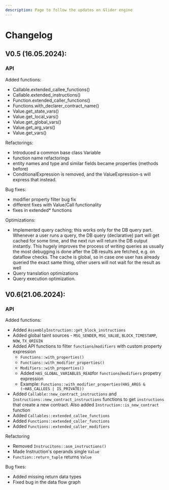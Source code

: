 ```yaml
---
description: Page to follow the updates on Glider engine
---
```


# Changelog

## V0.5 (16.05.2024):

### API

Added functions:

* Callable.extended\_callee\_functions()
* Callable.extended\_instructions()
* Function.extended\_caller\_functions()
* Functions.with\_declarer\_contract\_name()
* Value.get\_state\_vars()
* Value.get\_local\_vars()
* Value.get\_global\_vars()
* Value.get\_arg\_vars()
* Value.get\_vars()

Refactorings:

* Introduced a common base class Variable
* function name refactorings
* entity names and type and similar fields became properties (methods before)
* ConditionalExpression is removed, and the ValueExpression-s will express that instead.

Bug fixes:

* modifier property filter bug fix
* different fixes with Value/Call functionality
* fixes in extended\* functions

Optimizations:

* Implemented query caching; this works only for the DB query part. Whenever a user runs a query, the DB query (declarative) part will get cached for some time, and the next run will return the DB output instantly. This hugely improves the process of writing queries as usually the most debugging is done after the DB results are fetched, e.g. on dataflow checks. The cache is global, so in case one user has already queried the exact same thing, other users will not wait for the result as well
* Query translation optimizations
* Query execution optimization.

## V0.6(21.06.2024):

### API

Added functions:&#x20;

* Added `AssemblyInstruction::get_block_instructions`
* Added global taint sources - `MSG_SENDER`, `MSG_VALUE`, `BLOCK_TIMESTAMP`, `NOW`, `TX_ORIGIN`
* Added API functions to filter `functions`/`modifiers` with custom property expression
  * `Functions::with_properties()`
  * `Functions::with_modifier_properties()`
  * `Modifiers::with_properties()`
  * Added `HAS_GLOBAL_VARIABLES_READ`for `functions`/`modifiers` propetry expression
  * Example: `Functions::with_modifier_properties(HAS_ARGS & (~HAS_CALLEES | IS_PRIVATE))`
* Added `Callable::new_contract_instructions` and `Instructions::new_contract_instructions` functions to get `instructions` that create a new contract. Also added `Instruction::is_new_contract` function
* Added `Callables::extended_callee_functions`
* Added `Functions::extended_caller_functions`
* Added `Functions::extended_caller_modifiers`

Refactoring

* Removed `Instrucitons::asm_instructions()`
* Made Instruction's operands single `Value`
* `Function::return_tuple` returns `Value`

Bug fixes:

* Added missing return data types
* Fixed bug in the data flow graph

####
